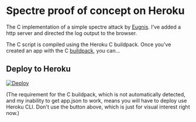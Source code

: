 # Spectre proof of concept on Heroku

The C implementation of a simple spectre attack by [Eugnis](https://github.com/Eugnis/spectre-attack). I've added a http server and directed the log output to the browser.

The C script is compiled using the Heroku C buildpack. Once you've created an app with the C [buildpack](https://github.com/heroku/heroku-buildpack-c), you can...

## Deploy to Heroku

[![Deploy](https://www.herokucdn.com/deploy/button.png)](https://heroku.com/deploy)

(The requirement for the C buildpack, which is not automatically detected, and my inability to get app.json to work, means you will have to deploy use Heroku CLI. Don't use the button above, which is just for visual interest right now.)